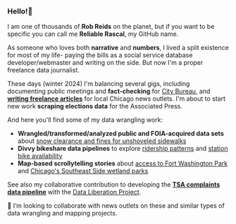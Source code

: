 ### Hello!👋
I am one of thousands of **Rob Reids** on the planet, but if you want to be specific you can call me **Reliable Rascal**, my GitHub name. 

<p>As someone who loves both <strong>narrative</strong> and <strong>numbers</strong>, I lived a split existence for most of my life- paying the bills as a social service database developer/webmaster and writing on the side. But now I'm a proper freelance data journalist. 

<p>These days (winter 2024) I'm balancing several gigs, including documenting public meetings and <strong>fact-checking</strong> for <a href="https://www.documenters.org/">City Bureau</a>, and <strong><a href="https://reliablerascal.github.io/">writing freelance articles</a></strong> for local Chicago news outlets. I'm about to start new work <strong>scraping elections data</strong> for the Associated Press.
  
  <p>And here you'll find some of my data wrangling work:
<ul>
  <li><strong>Wrangled/transformed/analyzed public and FOIA-acquired data sets</strong> about <a href="https://github.com/reliablerascal/snow-clearance">snow clearance and fines for unshoveled sidewalks</a>
  <li><strong>Divvy bikeshare data pipelines</strong> to explore <a href="https://github.com/reliablerascal/divvy-winter/tree/main/notebooks">ridership patterns<a> and <a href="https://github.com/reliablerascal/divvy-performance">station bike availability</a>
    <li><strong>Map-based scrollytelling stories</strong> about <a href="https://github.com/reliablerascal/fort-washington">access to Fort Washington Park</a> and <a href="https://github.com/reliablerascal/bike-far-southeast">Chicago's Southeast Side wetland parks</a>
</ul>

<p>See also my collaborative contribution to developing the <strong><a href="https://github.com/data-liberation-project/tsa-complaint-counts">TSA complaints data pipeline</a></strong> with the <a href="https://www.data-liberation-project.org/">Data Liberation Project</a>.

👯 I’m looking to collaborate with news outlets on these and similar types of data wrangling and mapping projects.

  <!--
**reliablerascal/reliablerascal** is a ✨ _special_ ✨ repository because its `README.md` (this file) appears on your GitHub profile.

Here are some ideas to get you started:

- 🔭 I’m currently working on ...
- 🌱 I’m currently learning ...
- 👯 I’m looking to collaborate on ...
- 🤔 I’m looking for help with ...
- 💬 Ask me about ...
- 📫 How to reach me: ...
- 😄 Pronouns: ...
- ⚡ Fun fact: ...
-->
